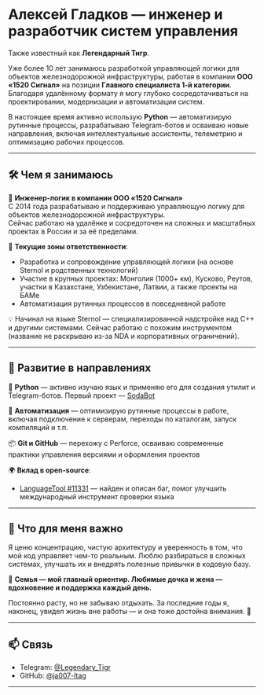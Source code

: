 # Алексей Гладков — инженер и разработчик систем управления  
Также известный как **Легендарный Тигр**.

Уже более 10 лет занимаюсь разработкой управляющей логики для объектов железнодорожной инфраструктуры, работая в компании **ООО «1520 Сигнал»** на позиции **Главного специалиста 1-й категории**. Благодаря удалённому формату я могу глубоко сосредотачиваться на проектировании, модернизации и автоматизации систем.

В настоящее время активно использую **Python** — автоматизирую рутинные процессы, разрабатываю Telegram-ботов и осваиваю новые направления, включая интеллектуальные ассистенты, телеметрию и оптимизацию рабочих процессов.

---

## 🛠️ Чем я занимаюсь

🔧 **Инженер-логик в компании ООО «1520 Сигнал»**  
С 2014 года разрабатываю и поддерживаю управляющую логику для объектов железнодорожной инфраструктуры.  
Сейчас работаю на удалёнке и сосредоточен на сложных и масштабных проектах в России и за её пределами.

📌 **Текущие зоны ответственности**:
- Разработка и сопровождение управляющей логики (на основе Sternol и родственных технологий)
- Участие в крупных проектах: Монголия (1000+ км), Кусково, Реутов, участки в Казахстане, Узбекистане, Латвии, а также проекты на БАМе
- Автоматизация рутинных процессов в повседневной работе

💡 Начинал на языке Sternol — специализированной надстройке над C++ и другими системами. Сейчас работаю с похожим инструментом (название не раскрываю из-за NDA и корпоративных ограничений).

---

## 🔧 Развитие в направлениях

🐍 **Python** — активно изучаю язык и применяю его для создания утилит и Telegram-ботов. Первый проект — [SodaBot](https://github.com/ja007-ltag/SodaBot)

🤖 **Автоматизация** — оптимизирую рутинные процессы в работе, включая подключение к серверам, переходы по каталогам, запуск компиляций и т.п.

📦 **Git и GitHub** — перехожу с Perforce, осваиваю современные практики управления версиями и оформления проектов

🌍 **Вклад в open-source**:  
- [LanguageTool #11331](https://github.com/languagetool-org/languagetool/issues/11331) — найден и описан баг, помог улучшить международный инструмент проверки языка

---

## 🎯 Что для меня важно

Я ценю концентрацию, чистую архитектуру и уверенность в том, что мой код управляет чем-то реальным. Люблю разбираться в сложных системах, улучшать их и внедрять полезные привычки в кодовую базу.

💛 **Семья — мой главный ориентир. Любимые дочка и жена — вдохновение и поддержка каждый день.**

Постоянно расту, но не забываю отдыхать. За последние годы я, наконец, увидел жизнь вне работы — и она тоже достойна внимания. 🙂

---

## 📫 Связь


- Telegram: [@Legendary_Tigr](https://t.me/Legendary_Tigr)  
- GitHub: [@ja007-ltag](https://github.com/ja007-ltag)

---

<!--
**ja007-ltag/ja007-ltag** is a ✨ _special_ ✨ repository because its `README.md` (this file) appears on your GitHub profile.

Here are some ideas to get you started:

- 🔭 I’m currently working on ...
- 🌱 I’m currently learning ...
- 👯 I’m looking to collaborate on ...
- 🤔 I’m looking for help with ...
- 💬 Ask me about ...
- 📫 How to reach me: ...
- 😄 Pronouns: ...
- ⚡ Fun fact: ...
-->

